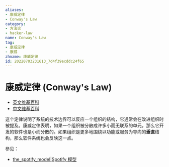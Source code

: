 ```yaml
---
aliases:
- 康威定律
- Conway's Law
category:
- 方法论
- hacker-law
name: Conway's Law
tag:
- 康威定律
- 康威
zhname: 康威定律
id: 20220703231613_7d4f39ecddc24f65
---
```


# 康威定律 (Conway's Law)

- [英文维基百科](https://en.wikipedia.org/wiki/Conway%27s_law)
- [中文维基百科](https://zh.wikipedia.org/wiki/%E5%BA%B7%E5%A8%81%E5%AE%9A%E5%BE%8B)

这个定律说明了系统的技术边界可以反应一个组织的结构，它通常会在改进组织时被提及。康威定律表明，如果一个组织被分散成许多小而无联系的单元，那么它开发的软件也是小而分散的。如果组织是更多地围绕以功能或服务为导向的**垂直**结构，那么软件系统也会反映这一点。

参见：

- [the_spotify_model|Spotify 模型](./the_spotify_model.md)

